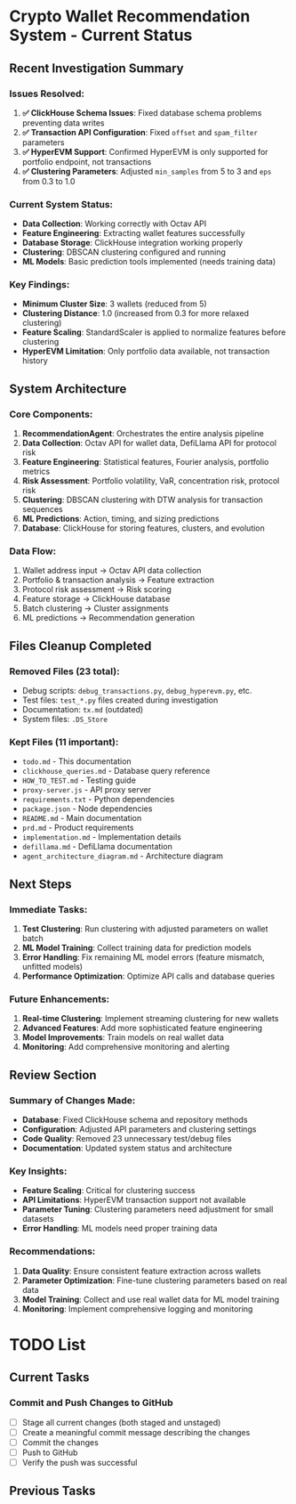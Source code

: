# Crypto Wallet Recommendation System - Current Status

## Recent Investigation Summary

### Issues Resolved:
1. **✅ ClickHouse Schema Issues**: Fixed database schema problems preventing data writes
2. **✅ Transaction API Configuration**: Fixed `offset` and `spam_filter` parameters
3. **✅ HyperEVM Support**: Confirmed HyperEVM is only supported for portfolio endpoint, not transactions
4. **✅ Clustering Parameters**: Adjusted `min_samples` from 5 to 3 and `eps` from 0.3 to 1.0

### Current System Status:
- **Data Collection**: Working correctly with Octav API
- **Feature Engineering**: Extracting wallet features successfully
- **Database Storage**: ClickHouse integration working properly
- **Clustering**: DBSCAN clustering configured and running
- **ML Models**: Basic prediction tools implemented (needs training data)

### Key Findings:
- **Minimum Cluster Size**: 3 wallets (reduced from 5)
- **Clustering Distance**: 1.0 (increased from 0.3 for more relaxed clustering)
- **Feature Scaling**: StandardScaler is applied to normalize features before clustering
- **HyperEVM Limitation**: Only portfolio data available, not transaction history

## System Architecture

### Core Components:
1. **RecommendationAgent**: Orchestrates the entire analysis pipeline
2. **Data Collection**: Octav API for wallet data, DefiLlama API for protocol risk
3. **Feature Engineering**: Statistical features, Fourier analysis, portfolio metrics
4. **Risk Assessment**: Portfolio volatility, VaR, concentration risk, protocol risk
5. **Clustering**: DBSCAN clustering with DTW analysis for transaction sequences
6. **ML Predictions**: Action, timing, and sizing predictions
7. **Database**: ClickHouse for storing features, clusters, and evolution

### Data Flow:
1. Wallet address input → Octav API data collection
2. Portfolio & transaction analysis → Feature extraction
3. Protocol risk assessment → Risk scoring
4. Feature storage → ClickHouse database
5. Batch clustering → Cluster assignments
6. ML predictions → Recommendation generation

## Files Cleanup Completed

### Removed Files (23 total):
- Debug scripts: `debug_transactions.py`, `debug_hyperevm.py`, etc.
- Test files: `test_*.py` files created during investigation
- Documentation: `tx.md` (outdated)
- System files: `.DS_Store`

### Kept Files (11 important):
- `todo.md` - This documentation
- `clickhouse_queries.md` - Database query reference
- `HOW_TO_TEST.md` - Testing guide
- `proxy-server.js` - API proxy server
- `requirements.txt` - Python dependencies
- `package.json` - Node dependencies
- `README.md` - Main documentation
- `prd.md` - Product requirements
- `implementation.md` - Implementation details
- `defillama.md` - DefiLlama documentation
- `agent_architecture_diagram.md` - Architecture diagram

## Next Steps

### Immediate Tasks:
1. **Test Clustering**: Run clustering with adjusted parameters on wallet batch
2. **ML Model Training**: Collect training data for prediction models
3. **Error Handling**: Fix remaining ML model errors (feature mismatch, unfitted models)
4. **Performance Optimization**: Optimize API calls and database queries

### Future Enhancements:
1. **Real-time Clustering**: Implement streaming clustering for new wallets
2. **Advanced Features**: Add more sophisticated feature engineering
3. **Model Improvements**: Train models on real wallet data
4. **Monitoring**: Add comprehensive monitoring and alerting

## Review Section

### Summary of Changes Made:
- **Database**: Fixed ClickHouse schema and repository methods
- **Configuration**: Adjusted API parameters and clustering settings
- **Code Quality**: Removed 23 unnecessary test/debug files
- **Documentation**: Updated system status and architecture

### Key Insights:
- **Feature Scaling**: Critical for clustering success
- **API Limitations**: HyperEVM transaction support not available
- **Parameter Tuning**: Clustering parameters need adjustment for small datasets
- **Error Handling**: ML models need proper training data

### Recommendations:
1. **Data Quality**: Ensure consistent feature extraction across wallets
2. **Parameter Optimization**: Fine-tune clustering parameters based on real data
3. **Model Training**: Collect and use real wallet data for ML model training
4. **Monitoring**: Implement comprehensive logging and monitoring

# TODO List

## Current Tasks

### Commit and Push Changes to GitHub
- [ ] Stage all current changes (both staged and unstaged)
- [ ] Create a meaningful commit message describing the changes
- [ ] Commit the changes
- [ ] Push to GitHub
- [ ] Verify the push was successful

## Previous Tasks
